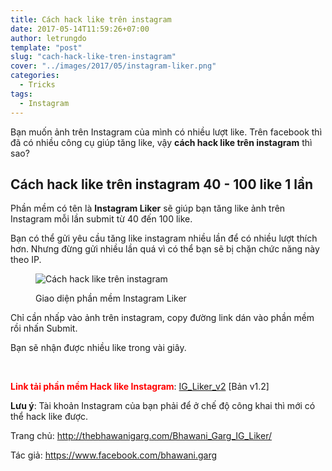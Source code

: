 ```yaml
---
title: Cách hack like trên instagram
date: 2017-05-14T11:59:26+07:00
author: letrungdo
template: "post"
slug: "cach-hack-like-tren-instagram"
cover: "../images/2017/05/instagram-liker.png"
categories:
  - Tricks
tags:
  - Instagram
---
```

Bạn muốn ảnh trên Instagram của mình có nhiều lượt like. Trên facebook thì đã có nhiều công cụ giúp tăng like, vậy **cách hack like trên instagram** thì sao?

## Cách hack like trên instagram 40 - 100 like 1 lần

Phần mềm có tên là **Instagram Liker** sẽ giúp bạn tăng like ảnh trên Instagram mỗi lần submit từ 40 đến 100 like.

Bạn có thể gửi yêu cầu tăng like instagram nhiều lần để có nhiều lượt thích hơn. Nhưng đừng gửi nhiều lần quá vì có thể bạn sẽ bị chặn chức năng này theo IP.<figure id="attachment_181" aria-describedby="caption-attachment-181" style="width: 294px" class="wp-caption aligncenter">

<img class="size-full" src="/media/2017/05/instagram-hack-like.png" alt="Cách hack like trên instagram" /> <figcaption id="caption-attachment-181" class="wp-caption-text">Giao diện phần mềm Instagram Liker</figcaption></figure> 

Chỉ cần nhấp vào ảnh trên instagram, copy đường link dán vào phần mềm rồi nhấn Submit.

Bạn sẽ nhận được nhiều like trong vài giây.

&nbsp;

<span style="color: #ff0000;"><strong>Link tải phần mềm Hack like Instagram</strong></span>: [IG\_Liker\_v2](/media/2017/05/IG_Liker_v2.zip) [Bản v1.2]

**Lưu ý**: Tài khoản Instagram của bạn phải để ở chế độ công khai thì mới có thể hack like được.

Trang chủ: <a href="http://thebhawanigarg.com/Bhawani_Garg_IG_Liker/" target="_blank" rel="noopener noreferrer">http://thebhawanigarg.com/Bhawani_Garg_IG_Liker/</a>

Tác giả: <a href="https://www.facebook.com/bhawani.garg" target="_blank" rel="noopener noreferrer">https://www.facebook.com/bhawani.garg</a>